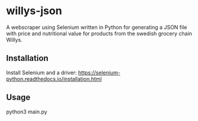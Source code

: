 # willys-json
A webscraper using Selenium written in Python for generating a JSON file with price and nutritional value for products from the swedish grocery chain Willys.

## Installation
Install Selenium and a driver: https://selenium-python.readthedocs.io/installation.html

## Usage
python3 main.py

